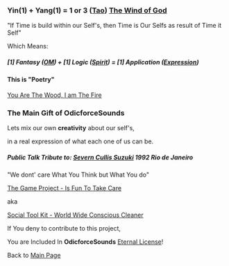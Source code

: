 ### Yin(1) + Yang(1) = 1 or 3 ([Tao](https://odicforcesounds.com/#/tao)) [The Wind of God](https://www.odicforcesounds.com/#/tao/the/wind/of/god)

"If Time is build within our Self's, then Time is Our Selfs as result of Time it Self"

Which Means:

##### [1] Fantasy ([OM](https://www.odicforcesounds.com/#/three/you/tell/me)) + [1] Logic ([Spirit](https://www.odicforcesounds.com/#/secret/responsability/exposed)) = [1] Application ([Expression](https://www.odicforcesounds.com/#/expression))

#### This is "Poetry"

[You Are The Wood, I am The Fire](https://odicforcesounds.com/#/you/are/the/wood/i/am/the/fire)

### The Main Gift of OdicforceSounds 

Lets mix our own **creativity** about our self's, 

in a real expression of what each one of us can be.

##### Public Talk Tribute to: [Severn Cullis Suzuki](https://odicforcesounds.com/#/we/must/change/our/ways) 1992 Rio de Janeiro

"We dont' care What You Think but What You do" 

[The Game Project - Is Fun To Take Care](https://www.odicforcesounds.com/#/the/fun/project/is/fun/to/take/care)

aka

[Social Tool Kit - World Wide Conscious Cleaner](https://odicforcesounds.com/#/tool/kit)

 If You deny to contribute to this project, 
 
 You are Included In <b>OdicforceSounds</b> [Eternal License](https://odicforcesounds.com/#/license)!

Back to [Main Page](../../../../README.md)